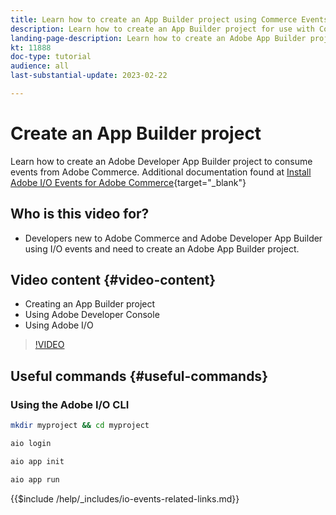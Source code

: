 ```yaml
---
title: Learn how to create an App Builder project using Commerce Events
description: Learn how to create an App Builder project for use with Commerce events
landing-page-description: Learn how to create an Adobe App Builder project to use Adobe Commerce events 
kt: 11888
doc-type: tutorial
audience: all
last-substantial-update: 2023-02-22

---
```


# Create an App Builder project

Learn how to create an Adobe Developer App Builder project to consume events from Adobe Commerce. Additional documentation found at [Install Adobe I/O Events for Adobe Commerce](https://developer.adobe.com/commerce/events/get-started/installation/){target="_blank"}

## Who is this video for?

* Developers new to Adobe Commerce and Adobe Developer App Builder using I/O events and need to create an Adobe App Builder project.

## Video content {#video-content}

* Creating an App Builder project
* Using Adobe Developer Console
* Using Adobe I/O

>[!VIDEO](https://video.tv.adobe.com/v/3415797)

## Useful commands {#useful-commands}

### Using the Adobe I/O CLI

```bash
mkdir myproject && cd myproject

aio login

aio app init

aio app run
```

{{$include /help/_includes/io-events-related-links.md}}
